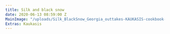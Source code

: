```yaml
---
title: Silk and black snow
date: 2020-06-13 08:59:00 Z
MainImage: "/uploads/Silk_BlackSnow_Georgia_outtakes-KAUKASIS-cookbook-5.jpg"
Extras: Kaukasis
---
```


